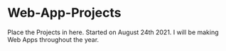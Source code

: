 # Web-App-Projects
Place the Projects in here.
Started on August 24th 2021. I will be making Web Apps throughout the year.
